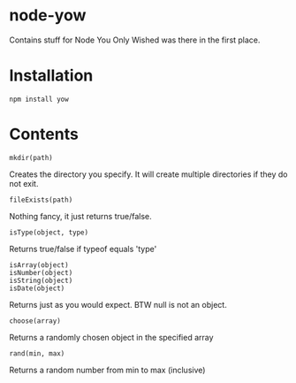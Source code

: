 # node-yow

Contains stuff for Node You Only Wished was there in the first place.

# Installation

	npm install yow
	
# Contents

	mkdir(path)
	
Creates the directory you specify. It will create multiple directories if they do not exit.

	fileExists(path)
	
Nothing fancy, it just returns true/false.

	isType(object, type)
	
Returns true/false if typeof equals 'type'

	isArray(object)
	isNumber(object)
	isString(object)
	isDate(object)
	
Returns just as you would expect. BTW null is not an object.

	choose(array)
	
Returns a randomly chosen object in the specified array

	rand(min, max)
	
Returns a random number from min to max (inclusive)
	
	